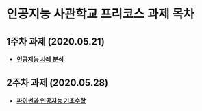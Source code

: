 # 인공지능 사관학교 프리코스 과제 목차

## 1주차 과제 (2020.05.21)
* [**인공지능 사례 분석**](https://github.com/kojaejeung/kkojae/blob/master/1%EC%A3%BC%EC%B0%A8%EA%B3%BC%EC%A0%9C.ipynb)

## 2주차 과제 (2020.05.28)
* [**파이썬과 인공지능 기초수학**](https://github.com/kojaejeung/kkojae/blob/master/2%EC%A3%BC%EC%B0%A8%EA%B3%BC%EC%A0%9C.ipynb)

